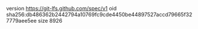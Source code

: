 version https://git-lfs.github.com/spec/v1
oid sha256:db486362b2442794a10769fc9cde4450be44897527accd79665f327779aee5ee
size 8926
